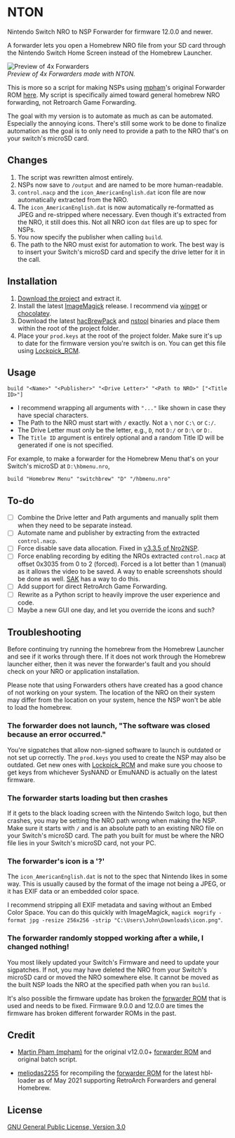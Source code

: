 # NTON

Nintendo Switch NRO to NSP Forwarder for firmware 12.0.0 and newer.

A forwarder lets you open a Homebrew NRO file from your SD card through the Nintendo Switch Home Screen instead
of the Homebrew Launcher.

![Preview of 4x Forwarders](https://user-images.githubusercontent.com/17136956/201314901-4a34a4dc-800b-44ba-beb8-333b6c37ebb6.jpg)  
*Preview of 4x Forwarders made with NTON.*

This is more so a script for making NSPs using [mpham]'s original Forwarder ROM [here][ROM].
My script is specifically aimed toward general homebrew NRO forwarding, not Retroarch Game Forwarding.

The goal with my version is to automate as much as can be automated. Especially the annoying icons.
There's still some work to be done to finalize automation as the goal is to only need to provide a
path to the NRO that's on your switch's microSD card.

## Changes

1. The script was rewritten almost entirely.
2. NSPs now save to `/output` and are named to be more human-readable.
3. `control.nacp` and the `icon_AmericanEnglish.dat` icon file are now automatically extracted from the NRO.
4. The `icon_AmericanEnglish.dat` is now automatically re-formatted as JPEG and re-stripped where necessary.
   Even though it's extracted from the NRO, it still does this. Not all NRO icon `dat` files are up to spec for NSPs.
5. You now specify the publisher when calling `build`.
6. The path to the NRO must exist for automation to work. The best way is to insert your Switch's microSD card
   and specify the drive letter for it in the call.

## Installation

1. [Download the project](https://github.com/rlaphoenix/nton/releases) and extract it.
2. Install the latest [ImageMagick] release. I recommend via [winget] or [chocolatey].
3. Download the latest [hacBrewPack] and [nstool] binaries and place them within the root of the project folder.
4. Place your `prod.keys` at the root of the project folder. Make sure it's up to date for the firmware version
   you're switch is on. You can get this file using [Lockpick_RCM].

  [ImageMagick]: <https://imagemagick.org/script/download.php>
  [winget]: <https://winget.run>
  [chocolatey]: <https://chocolatey.org>
  [hacBrewPack]: <https://github.com/The-4n/hacBrewPack>
  [nstool]: <https://github.com/jakcron/nstool>
  [Lockpick_RCM]: <https://github.com/shchmue/Lockpick_RCM>

## Usage

`build "<Name>" "<Publisher>" "<Drive Letter>" "<Path to NRO>" ["<Title ID>"]`

- I recommend wrapping all arguments with `"..."` like shown in case they have special characters.
- The Path to the NRO must start with `/` exactly. Not a `\` nor `C:\` or `C:/`.
- The Drive Letter must only be the letter, e.g., `D`, not `D:/` or `D:\` or `D:`.
- The `Title ID` argument is entirely optional and a random Title ID will be generated if one is not specified.

For example, to make a forwarder for the Homebrew Menu that's on your Switch's microSD at `D:\hbmenu.nro`,

`build "Homebrew Menu" "switchbrew" "D" "/hbmenu.nro"`

## To-do

- [ ] Combine the Drive letter and Path arguments and manually split them when they need to be separate instead.
- [ ] Automate name and publisher by extracting from the extracted `control.nacp`.
- [ ] Force disable save data allocation. Fixed in [v3.3.5 of Nro2NSP](https://github.com/Root-MtX/Nro2Nsp/releases/tag/3.3.5).
- [ ] Force enabling recording by editing the NROs extracted `control.nacp` at offset 0x3035 from 0 to 2 (forced).
    Forced is a lot better than 1 (manual) as it allows the video to be saved. A way to enable screenshots should be done as well.
    [SAK](https://github.com/dezem/SAK) has a way to do this.
- [ ] Add support for direct RetroArch Game Forwarding.
- [ ] Rewrite as a Python script to heavily improve the user experience and code.
- [ ] Maybe a new GUI one day, and let you override the icons and such?

## Troubleshooting

Before continuing try running the homebrew from the Homebrew Launcher and see if it works through there.
If it does not work through the Homebrew launcher either, then it was never the forwarder's fault and you should
check on your NRO or application installation.

Please note that using Forwarders others have created has a good chance of not working on your system.
The location of the NRO on their system may differ from the location on your system, hence the NSP won't be able
to load the homebrew.

### The forwarder does not launch, "The software was closed because an error occurred."

You're sigpatches that allow non-signed software to launch is outdated or not set up correctly.
The `prod.keys` you used to create the NSP may also be outdated. Get new ones with [Lockpick_RCM] and
make sure you choose to get keys from whichever SysNAND or EmuNAND is actually on the latest firmware.

### The forwarder starts loading but then crashes

If it gets to the black loading screen with the Nintendo Switch logo, but then crashes, you may be setting
the NRO path wrong when making the NSP. Make sure it starts with `/` and is an absolute path to an existing
NRO file on your Switch's microSD card. The path you built for must be where the NRO file lies in your Switch's
microSD card, not your PC.

### The forwarder's icon is a '?'

The `icon_AmericanEnglish.dat` is not to the spec that Nintendo likes in some way. This is usually caused by the format of the
image not being a JPEG, or it has EXIF data or an embedded color space.

I recommend stripping all EXIF metadata and saving without an Embed Color Space. You can do this quickly with ImageMagick,
`magick mogrify -format jpg -resize 256x256 -strip "C:\Users\John\Downloads\icon.png"`.

### The forwarder randomly stopped working after a while, I changed nothing!

You most likely updated your Switch's Firmware and need to update your sigpatches. If not, you may have deleted the NRO from
your Switch's microSD card or moved the NRO somewhere else. It cannot be moved as the built NSP loads the NRO at the specified
path when you ran `build`.

It's also possible the firmware update has broken the [forwarder ROM][ROM] that is used and needs to be fixed.
Firmware 9.0.0 and 12.0.0 are times the firmware has broken different forwarder ROMs in the past.

## Credit

- [Martin Pham (mpham)][mpham] for the original v12.0.0+ [forwarder ROM][ROM] and original batch script.
- [meliodas2255] for recompiling the [forwarder ROM][ROM] for the latest hbl-loader as of May 2021 supporting RetroArch Forwarders and general Homebrew.

  [mpham]: <https://gbatemp.net/members/mpham.537130>
  [meliodas2255]: <https://gbatemp.net/members/meliodas2255.410353>
  [ROM]: <https://gitlab.com/martinpham/NSP-Forwarder>

## License

[GNU General Public License, Version 3.0](LICENSE)
